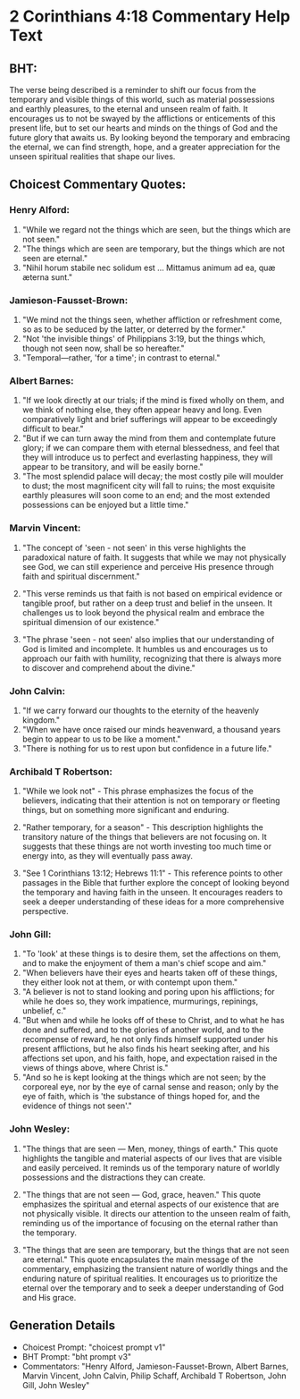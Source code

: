 # 2 Corinthians 4:18 Commentary Help Text

## BHT:
The verse being described is a reminder to shift our focus from the temporary and visible things of this world, such as material possessions and earthly pleasures, to the eternal and unseen realm of faith. It encourages us to not be swayed by the afflictions or enticements of this present life, but to set our hearts and minds on the things of God and the future glory that awaits us. By looking beyond the temporary and embracing the eternal, we can find strength, hope, and a greater appreciation for the unseen spiritual realities that shape our lives.

## Choicest Commentary Quotes:
### Henry Alford:
1. "While we regard not the things which are seen, but the things which are not seen." 
2. "The things which are seen are temporary, but the things which are not seen are eternal." 
3. "Nihil horum stabile nec solidum est … Mittamus animum ad ea, quæ æterna sunt."

### Jamieson-Fausset-Brown:
1. "We mind not the things seen, whether affliction or refreshment come, so as to be seduced by the latter, or deterred by the former." 
2. "Not 'the invisible things' of Philippians 3:19, but the things which, though not seen now, shall be so hereafter." 
3. "Temporal—rather, 'for a time'; in contrast to eternal."

### Albert Barnes:
1. "If we look directly at our trials; if the mind is fixed wholly on them, and we think of nothing else, they often appear heavy and long. Even comparatively light and brief sufferings will appear to be exceedingly difficult to bear."
2. "But if we can turn away the mind from them and contemplate future glory; if we can compare them with eternal blessedness, and feel that they will introduce us to perfect and everlasting happiness, they will appear to be transitory, and will be easily borne."
3. "The most splendid palace will decay; the most costly pile will moulder to dust; the most magnificent city will fall to ruins; the most exquisite earthly pleasures will soon come to an end; and the most extended possessions can be enjoyed but a little time."

### Marvin Vincent:
1. "The concept of 'seen - not seen' in this verse highlights the paradoxical nature of faith. It suggests that while we may not physically see God, we can still experience and perceive His presence through faith and spiritual discernment."

2. "This verse reminds us that faith is not based on empirical evidence or tangible proof, but rather on a deep trust and belief in the unseen. It challenges us to look beyond the physical realm and embrace the spiritual dimension of our existence."

3. "The phrase 'seen - not seen' also implies that our understanding of God is limited and incomplete. It humbles us and encourages us to approach our faith with humility, recognizing that there is always more to discover and comprehend about the divine."

### John Calvin:
1. "If we carry forward our thoughts to the eternity of the heavenly kingdom."
2. "When we have once raised our minds heavenward, a thousand years begin to appear to us to be like a moment."
3. "There is nothing for us to rest upon but confidence in a future life."

### Archibald T Robertson:
1. "While we look not" - This phrase emphasizes the focus of the believers, indicating that their attention is not on temporary or fleeting things, but on something more significant and enduring.

2. "Rather temporary, for a season" - This description highlights the transitory nature of the things that believers are not focusing on. It suggests that these things are not worth investing too much time or energy into, as they will eventually pass away.

3. "See 1 Corinthians 13:12; Hebrews 11:1" - This reference points to other passages in the Bible that further explore the concept of looking beyond the temporary and having faith in the unseen. It encourages readers to seek a deeper understanding of these ideas for a more comprehensive perspective.

### John Gill:
1. "To 'look' at these things is to desire them, set the affections on them, and to make the enjoyment of them a man's chief scope and aim."
2. "When believers have their eyes and hearts taken off of these things, they either look not at them, or with contempt upon them."
3. "A believer is not to stand looking and poring upon his afflictions; for while he does so, they work impatience, murmurings, repinings, unbelief, c."
4. "But when and while he looks off of these to Christ, and to what he has done and suffered, and to the glories of another world, and to the recompense of reward, he not only finds himself supported under his present afflictions, but he also finds his heart seeking after, and his affections set upon, and his faith, hope, and expectation raised in the views of things above, where Christ is."
5. "And so he is kept looking at the things which are not seen; by the corporeal eye, nor by the eye of carnal sense and reason; only by the eye of faith, which is 'the substance of things hoped for, and the evidence of things not seen'."

### John Wesley:
1. "The things that are seen — Men, money, things of earth." This quote highlights the tangible and material aspects of our lives that are visible and easily perceived. It reminds us of the temporary nature of worldly possessions and the distractions they can create.

2. "The things that are not seen — God, grace, heaven." This quote emphasizes the spiritual and eternal aspects of our existence that are not physically visible. It directs our attention to the unseen realm of faith, reminding us of the importance of focusing on the eternal rather than the temporary.

3. "The things that are seen are temporary, but the things that are not seen are eternal." This quote encapsulates the main message of the commentary, emphasizing the transient nature of worldly things and the enduring nature of spiritual realities. It encourages us to prioritize the eternal over the temporary and to seek a deeper understanding of God and His grace.


## Generation Details
- Choicest Prompt: "choicest prompt v1"
- BHT Prompt: "bht prompt v3"
- Commentators: "Henry Alford, Jamieson-Fausset-Brown, Albert Barnes, Marvin Vincent, John Calvin, Philip Schaff, Archibald T Robertson, John Gill, John Wesley"
